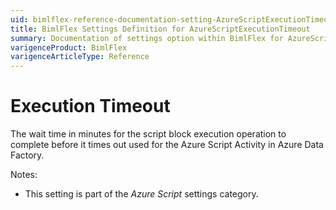 ```yaml
---
uid: bimlflex-reference-documentation-setting-AzureScriptExecutionTimeout
title: BimlFlex Settings Definition for AzureScriptExecutionTimeout
summary: Documentation of settings option within BimlFlex for AzureScriptExecutionTimeout
varigenceProduct: BimlFlex
varigenceArticleType: Reference
---
```


# Execution Timeout

The wait time in minutes for the script block execution operation to complete before it times out used for the Azure Script Activity in Azure Data Factory.

Notes:

* This setting is part of the *Azure Script* settings category.
